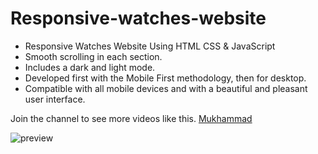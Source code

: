 # Responsive-watches-website

- Responsive Watches Website Using HTML CSS & JavaScript
- Smooth scrolling in each section.
- Includes a dark and light mode.
- Developed first with the Mobile First methodology, then for desktop.
- Compatible with all mobile devices and with a beautiful and pleasant user interface.

Join the channel to see more videos like this. [Mukhammad](https://www.t.me/muhammad_developer)

![preview](https://user-images.githubusercontent.com/77983855/171178052-6b445779-dd2f-4e3a-9554-2e7191c1e509.png)

